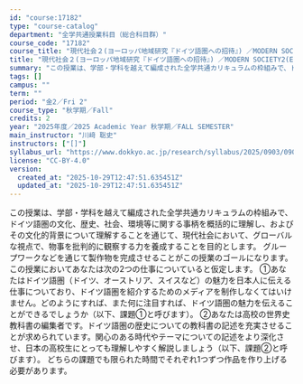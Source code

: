 ```yaml
---
id: "course:17182"
type: "course-catalog"
department: "全学共通授業科目（総合科目群）"
course_code: "17182"
course_title: "現代社会２(ヨーロッパ地域研究『ドイツ語圏への招待』) ／MODERN SOCIETY2(EUROPEAN REGIONAL STUDIES 'INVITATION TO GERMAN SPEAKING REGIONS')"
title: "現代社会２(ヨーロッパ地域研究『ドイツ語圏への招待』) ／MODERN SOCIETY2(EUROPEAN REGIONAL STUDIES 'INVITATION TO GERMAN SPEAKING REGIONS')"
summary: "この授業は、学部・学科を越えて編成された全学共通カリキュラムの枠組みで、ドイツ語圏の文化、歴史、社会、環境等に関する事柄を概括的に理解し、およびその文化的背景について理解することを通じて、現代社会において、グローバルな視点で、物事を批判的に…"
tags: []
campus: ""
term: ""
period: "金2／Fri 2"
course_type: "秋学期／Fall"
credits: 2
year: "2025年度／2025 Academic Year 秋学期／FALL SEMESTER"
main_instructor: "川﨑 聡史"
instructors: ["[]"]
syllabus_url: "https://www.dokkyo.ac.jp/research/syllabus/2025/0903/0903_17182_ja_JP.html"
license: "CC-BY-4.0"
version:
  created_at: "2025-10-29T12:47:51.635451Z"
  updated_at: "2025-10-29T12:47:51.635451Z"
---
```

この授業は、学部・学科を越えて編成された全学共通カリキュラムの枠組みで、ドイツ語圏の文化、歴史、社会、環境等に関する事柄を概括的に理解し、およびその文化的背景について理解することを通じて、現代社会において、グローバルな視点で、物事を批判的に観察する力を養成することを目的とします。 グループワークなどを通じて製作物を完成させることがこの授業のゴールになります。 この授業においてあなたは次の2つの仕事についていると仮定します。 ①あなたはドイツ語圏（ドイツ、オーストリア、スイスなど）の魅力を日本人に伝える仕事についており、ドイツ語圏を紹介するためのメディアを制作しなくてはいけません。どのようにすれば、また何に注目すれば、ドイツ語圏の魅力を伝えることができるでしょうか（以下、課題①と呼びます）。 ②あなたは高校の世界史教科書の編集者です。ドイツ語圏の歴史についての教科書の記述を充実させることが求められています。関心のある時代やテーマについての記述をより深化させ、日本の高校生にとっても理解しやすく解説しましょう（以下、課題②と呼びます）。 どちらの課題でも限られた時間でそれぞれ1つずつ作品を作り上げる必要があります。
